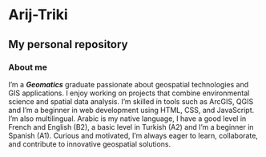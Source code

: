 # Arij-Triki
## My personal repository

### About me 
I’m a ***Geomatics*** graduate passionate about geospatial technologies and GIS applications. I enjoy working on projects that combine environmental science and spatial data analysis. I’m skilled in tools such as ArcGIS, QGIS and I’m a beginner in web development using HTML, CSS, and JavaScript. I’m also multilingual. Arabic is my native language, I have a good level in French and English (B2), a basic level in Turkish (A2) and I’m a beginner in Spanish (A1). Curious and motivated, I’m always eager to learn, collaborate, and contribute to innovative geospatial solutions.

